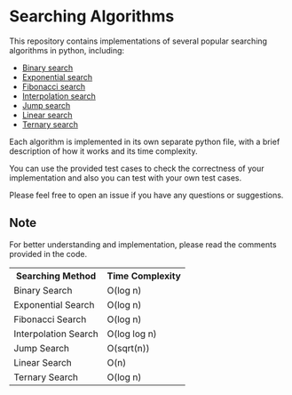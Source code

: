 # Searching Algorithms
This repository contains implementations of several popular searching algorithms in python, including:

* [Binary search](https://github.com/OG-Matcha/Searching-and-Sorting/blob/2d7f02de4c472fb17c796bf852eb5a249e996253/Searching/Binary%20Search.py)
* [Exponential search](https://github.com/OG-Matcha/Searching-and-Sorting/blob/613bef2fa3e894aa6fd7a9fc9a5c43b3450b0c20/Searching/Exponential%20Search.py)
* [Fibonacci search](https://github.com/OG-Matcha/Searching-and-Sorting/blob/879f04bfb51e426d9a893b05d11fdd5458e5c5df/Searching/Fibonacci%20Search.py)
* [Interpolation search](https://github.com/OG-Matcha/Searching-and-Sorting/blob/6269c0b586c9be3ce39a8911055b821e1a56f918/Searching/Interpolation%20Search.py)
* [Jump search](https://github.com/OG-Matcha/Searching-and-Sorting/blob/4b7b0f376bf137da2c6e5fbb7c5f6391d82f73fb/Searching/Jump%20Search.py)
* [Linear search](https://github.com/OG-Matcha/Searching-and-Sorting/blob/75c84eaf148d3bdd188004cac655e5ef8685ff19/Searching/Linear%20Search.py)
* [Ternary search](https://github.com/OG-Matcha/Searching-and-Sorting/blob/233dee0c6625466ae0f43039f20ae64493e529d3/Searching/Ternary%20Search.py)

Each algorithm is implemented in its own separate python file, with a brief description of how it works and its time complexity.

You can use the provided test cases to check the correctness of your implementation and also you can test with your own test cases.

Please feel free to open an issue if you have any questions or suggestions.

## Note
For better understanding and implementation, please read the comments provided in the code.

<table>
  <tbody>
    <tr>
      <th colspan=3>Searching Method</th>
      <th colspan=3>Time Complexity</th>
    </tr>
    <tr>
      <td colspan=3>Binary Search</td>
      <td colspan=3>O(log n)</td>
    </tr>
    <tr>
      <td colspan=3>Exponential Search</td>
      <td colspan=3>O(log n)</td>
    </tr>
    <tr>
      <td colspan=3>Fibonacci Search</td>
      <td colspan=3>O(log n)</td>
    </tr>
    <tr>
      <td colspan=3>Interpolation Search</td>
      <td colspan=3>O(log log n)</td>
    </tr>
    <tr>
      <td colspan=3>Jump Search</td>
      <td colspan=3>O(sqrt(n))</td>
    </tr>
    <tr>
      <td colspan=3>Linear Search</td>
      <td colspan=3>O(n)</td>
    </tr>
    <tr>
      <td colspan=3>Ternary Search</td>
      <td colspan=3>O(log n)</td>
    </tr>
  </tbody>
</table>
